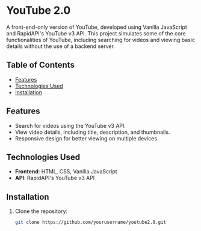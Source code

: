 # YouTube 2.0

A front-end-only version of YouTube, developed using Vanilla JavaScript and RapidAPI's YouTube v3 API. This project simulates some of the core functionalities of YouTube, including searching for videos and viewing basic details without the use of a backend server.

## Table of Contents
- [Features](#features)
- [Technologies Used](#technologies-used)
- [Installation](#installation)


## Features
- Search for videos using the YouTube v3 API.
- View video details, including title, description, and thumbnails.
- Responsive design for better viewing on multiple devices.

## Technologies Used
- **Frontend**: HTML, CSS, Vanilla JavaScript
- **API**: RapidAPI's YouTube v3 API

## Installation

1. Clone the repository:
   ```bash
   git clone https://github.com/yourusername/youtube2.0.git
